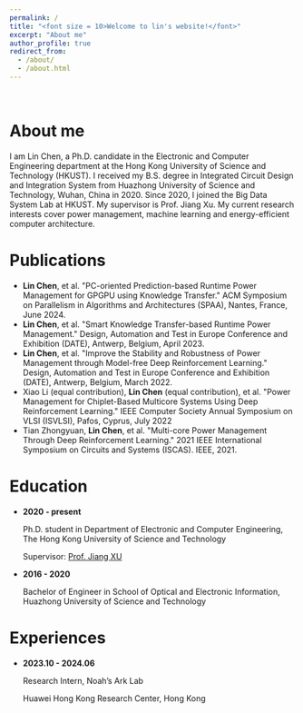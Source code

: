 ```yaml
---
permalink: /
title: "<font size = 10>Welcome to lin's website!</font>"
excerpt: "About me"
author_profile: true
redirect_from: 
  - /about/
  - /about.html
---
```


<br/>

About me
======
I am Lin Chen, a Ph.D. candidate in the Electronic and Computer Engineering department at the Hong Kong University of Science and Technology (HKUST). I received my B.S. degree in Integrated Circuit Design and Integration System from Huazhong University of Science and Technology, Wuhan, China in 2020. Since 2020, I joined the Big Data System Lab at HKUST. My supervisor is Prof. Jiang Xu. My current research interests cover power management, machine learning and energy-efficient computer architecture.

Publications
======
* **Lin Chen**, et al. "PC-oriented Prediction-based Runtime Power Management for GPGPU using Knowledge Transfer." ACM Symposium on Parallelism in Algorithms and Architectures (SPAA), Nantes, France, June 2024.
* **Lin Chen**, et al. "Smart Knowledge Transfer-based Runtime Power Management." Design, Automation and Test in Europe Conference and Exhibition (DATE), Antwerp, Belgium, April 2023.
* **Lin Chen**, et al. "Improve the Stability and Robustness of Power Management through Model-free Deep Reinforcement Learning." Design, Automation and Test in Europe Conference and Exhibition (DATE), Antwerp, Belgium, March 2022.
* Xiao Li (equal contribution), **Lin Chen** (equal contribution), et al. "Power Management for Chiplet-Based Multicore Systems Using Deep Reinforcement Learning." IEEE Computer Society Annual Symposium on VLSI (ISVLSI), Pafos, Cyprus, July 2022
* Tian Zhongyuan, **Lin Chen**, et al. "Multi-core Power Management Through Deep Reinforcement Learning." 2021 IEEE International Symposium on Circuits and Systems (ISCAS). IEEE, 2021.

Education
======
* **2020 - present**

  Ph.D. student in Department of Electronic and Computer Engineering, The Hong Kong University of Science and Technology
  
  Supervisor: [Prof. Jiang XU](https://eexu.home.ece.ust.hk/index.html)

* **2016 - 2020**

  Bachelor of Engineer in School of Optical and Electronic Information, Huazhong University of Science and Technology

Experiences
======
* **2023.10 - 2024.06**

  Research Intern,  Noah’s Ark Lab
  
  Huawei Hong Kong Research Center, Hong Kong

<!-- Teaching Assitant
======
* **ELEC2350** Itroduction to Computer Organization  -->

